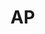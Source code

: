  # AP
<!--Links naar De inhoud van deze Opleidings Onderdelen

 # Vakken 2019-2020 Semester 1  
- [Intro ERP](https://bamaflexweb.ap.be/BMFUIDetailxOLOD.aspx?a=138638&b=5&c=1)
- [Business processes](https://bamaflexweb.ap.be/BMFUIDetailxOLOD.aspx?a=137004&b=5&c=1)
- [systeembeheer]()

# Vakken 2019-2020 Semester 2
- [International Business & ICT Communication](https://bamaflexweb.ap.be/BMFUIDetailxOLOD.aspx?a=136992&b=5&c=1)
- [Informatiemanagement]( https://bamaflexweb.ap.be/BMFUIDetailxOLOD.aspx?a=137033&b=5&c=1)
- [Web technology](https://bamaflexweb.ap.be/BMFUIDetailxOLOD.aspx?a=138340&b=5&c=1)
- [Data networks](https://bamaflexweb.ap.be/BMFUIDetailxOLOD.aspx?a=137004&b=5&c=1)
  
# Vakken 2020-2021 Semester 1
- [Programming principles]( https://bamaflexweb.ap.be/BMFUIDetailxOLOD.aspx?a=136214&b=5&c=1)
- [Databases](https://bamaflexweb.ap.be/BMFUIDetailxOLOD.aspx?a=138318&b=5&c=1 )
- [linux](https://bamaflexweb.ap.be/BMFUIDetailxOLOD.aspx?a=138320&b=5&c=1 )
- [IOT Expiriments](https://bamaflexweb.ap.be/BMFUIDetailxOLOD.aspx?a=138323&b=5&c=1)
- [Intro SAP](https://bamaflexweb.ap.be/BMFUIDetailxOLOD.aspx?a=137009&b=5&c=1)

  
  
# Vakken 2020-2021 Semester 2
- [Web programming](https://bamaflexweb.ap.be/BMFUIDetailxOLOD.aspx?a=138325&b=5&c=1)
- [Object oriented programming](https://bamaflexweb.ap.be/BMFUIDetailxOLOD.aspx?a=138331&b=5&c=1)
- [Requirement analysis](https://bamaflexweb.ap.be/BMFUIDetailxOLOD.aspx?a=138330&b=5&c=1)
- [Data structures](https://bamaflexweb.ap.be/BMFUIDetailxOLOD.aspx?a=138329&b=5&c=1)
 -->
 





